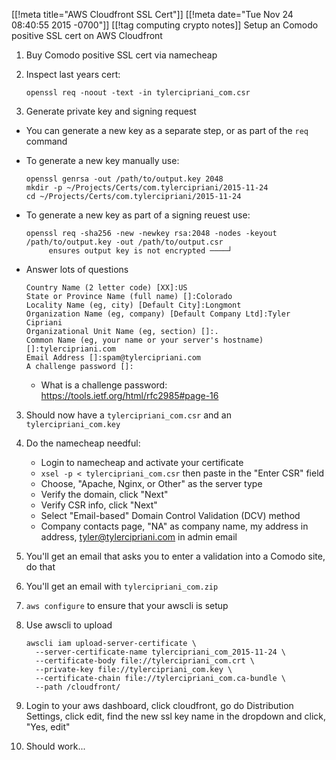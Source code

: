 [[!meta title="AWS Cloudfront SSL Cert"]]
[[!meta date="Tue Nov 24 08:40:55 2015 -0700"]]
[[!tag computing crypto notes]]
Setup an Comodo positive SSL cert on AWS Cloudfront

1. Buy Comodo positive SSL cert via namecheap
2. Inspect last years cert:

    ~~~{.bash}
    openssl req -noout -text -in tylercipriani_com.csr
    ~~~

2. Generate private key and signing request

  - You can generate a new key as a separate step, or as part of the `req` command
  - To generate a new key manually use:

    ~~~{.bash}
    openssl genrsa -out /path/to/output.key 2048
    mkdir -p ~/Projects/Certs/com.tylercipriani/2015-11-24
    cd ~/Projects/Certs/com.tylercipriani/2015-11-24
    ~~~

  - To generate a new key as part of a signing reuest use:

    ~~~{.bash}
    openssl req -sha256 -new -newkey rsa:2048 -nodes -keyout /path/to/output.key -out /path/to/output.csr
         ensures output key is not encrypted ────┘
    ~~~~

  - Answer lots of questions

    ~~~{.bash}
    Country Name (2 letter code) [XX]:US
    State or Province Name (full name) []:Colorado
    Locality Name (eg, city) [Default City]:Longmont
    Organization Name (eg, company) [Default Company Ltd]:Tyler Cipriani
    Organizational Unit Name (eg, section) []:.
    Common Name (eg, your name or your server's hostname) []:tylercipriani.com
    Email Address []:spam@tylercipriani.com
    A challenge password []:
    ~~~

    - What is a challenge password: https://tools.ietf.org/html/rfc2985#page-16

3. Should now have a `tylercipriani_com.csr` and an `tylercipriani_com.key`
4. Do the namecheap needful:
   - Login to namecheap and activate your certificate
   - `xsel -p < tylercipriani_com.csr` then paste in the "Enter CSR" field
   - Choose, "Apache, Nginx, or Other" as the server type
   - Verify the domain, click "Next"
   - Verify CSR info, click "Next"
   - Select "Email-based" Domain Control Validation (DCV) method
   - Company contacts page, "NA" as company name, my address in address, tyler@tylercipriani.com in admin email
5. You'll get an email that asks you to enter a validation into a Comodo site, do that
6. You'll get an email with `tylercipriani_com.zip`
7. `aws configure` to ensure that your awscli is setup
8. Use awscli to upload

    ~~~{.bash}
    awscli iam upload-server-certificate \
      --server-certificate-name tylercipriani_com_2015-11-24 \
      --certificate-body file://tylercipriani_com.crt \
      --private-key file://tylercipriani_com.key \
      --certificate-chain file://tylercipriani_com.ca-bundle \
      --path /cloudfront/
    ~~~

9. Login to your aws dashboard, click cloudfront, go do Distribution Settings, click edit, find the new ssl key name in the dropdown and click, "Yes, edit"
10. Should work...
